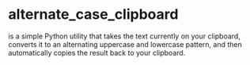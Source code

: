 # alternate_case_clipboard
is a simple Python utility that takes the text currently on your clipboard, converts it to an alternating uppercase and lowercase pattern, and then automatically copies the result back to your clipboard.
